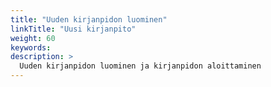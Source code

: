 ```yaml
---
title: "Uuden kirjanpidon luominen"
linkTitle: "Uusi kirjanpito"
weight: 60
keywords:
description: >
  Uuden kirjanpidon luominen ja kirjanpidon aloittaminen
---
```

